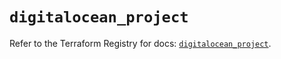# `digitalocean_project`

Refer to the Terraform Registry for docs: [`digitalocean_project`](https://registry.terraform.io/providers/digitalocean/digitalocean/2.49.1/docs/resources/project).
